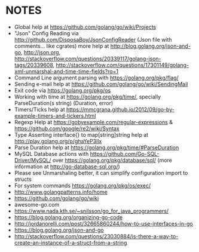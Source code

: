 # NOTES
 * Global help at https://github.com/golang/go/wiki/Projects
 * "Json" Config Reading via http://github.com/DisposaBoy/JsonConfigReader (Json file with comments... like cgrates) more help at http://blog.golang.org/json-and-go, http://json.org, http://stackoverflow.com/questions/20339117/golang-json-tags/20339608, http://stackoverflow.com/questions/17301149/golang-xml-unmarshal-and-time-time-fields?rq=1
 * Command Line argument parsing with https://golang.org/pkg/flag/
 * Sending e-mail help at https://github.com/golang/go/wiki/SendingMail
 * Exit code via https://golang.org/pkg/os
 * Working with time at https://golang.org/pkg/time/, specially ParseDuration(s string) (Duration, error)
 * Timers/Ticks help at https://mmcgrana.github.io/2012/09/go-by-example-timers-and-tickers.html
 * Regexp Help at https://gobyexample.com/regular-expressions & https://github.com/google/re2/wiki/Syntax
 * Type Asserting interface{} to map[string]string help at http://play.golang.org/p/ghaYeP3llx
 * Parse Duration help at https://golang.org/pkg/time/#ParseDuration
 * MySQL Database actions with https://github.com/Go-SQL-Driver/MySQL/ over https://golang.org/pkg/database/sql/ (more information at http://go-database-sql.org/)
 * Please see Unmarshaling better, it can simplify configuration import to structs
 * For system commands https://golang.org/pkg/os/exec/
 * http://www.golangpatterns.info/home
 * https://github.com/golang/go/wiki
 * awesome-go.com
 * https://www.nada.kth.se/~snilsson/go_for_java_programmers/
 * https://blog.golang.org/organizing-go-code
 * http://jordanorelli.com/post/32665860244/how-to-use-interfaces-in-go
 * https://blog.golang.org/json-and-go
 * http://stackoverflow.com/questions/23030884/is-there-a-way-to-create-an-instance-of-a-struct-from-a-string

